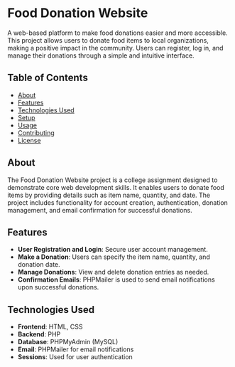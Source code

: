 # Food Donation Website

A web-based platform to make food donations easier and more accessible. This project allows users to donate food items to local organizations, making a positive impact in the community. Users can register, log in, and manage their donations through a simple and intuitive interface.

## Table of Contents
- [About](#about)
- [Features](#features)
- [Technologies Used](#technologies-used)
- [Setup](#setup)
- [Usage](#usage)
- [Contributing](#contributing)
- [License](#license)

## About
The Food Donation Website project is a college assignment designed to demonstrate core web development skills. It enables users to donate food items by providing details such as item name, quantity, and date. The project includes functionality for account creation, authentication, donation management, and email confirmation for successful donations.

## Features
- **User Registration and Login**: Secure user account management.
- **Make a Donation**: Users can specify the item name, quantity, and donation date.
- **Manage Donations**: View and delete donation entries as needed.
- **Confirmation Emails**: PHPMailer is used to send email notifications upon successful donations.

## Technologies Used
- **Frontend**: HTML, CSS
- **Backend**: PHP
- **Database**: PHPMyAdmin (MySQL)
- **Email**: PHPMailer for email notifications
- **Sessions**: Used for user authentication
